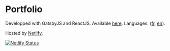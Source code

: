 # Portfolio
Developped with GatsbyJS and ReactJS.
Available [here](louisgrasset.fr). Languages: ([fr](https://louisgrasset.fr/fr), [en](https://louisgrasset.fr/en)).

Hosted by [Netlify](https://netlify.com).

[![Netlify Status](https://api.netlify.com/api/v1/badges/818ee7d3-9bd7-4fc2-abac-951106b2ff03/deploy-status)](https://app.netlify.com/sites/www-louisgrasset-fr/deploys)
